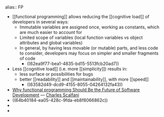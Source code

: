 alias:: FP

- [[functional programming]] allows reducing the [[cognitive load]] of developers in several ways:
  * Immutable variables are assigned once, working as constants, which are much easier to account for  
  * Limited scope of variables (local function variables vs object attributes and global variables)
  * In general, by having less movable (or mutable) parts, and less code to consider, developers may focus on simpler and smaller fragments of code
	- ((62ea9f77-bea1-4835-bd15-5513fcb20ad7))
- Less [[cognitive load]] (i.e. more [[simplicity]]) results in:
  * less surface or possibilities for bugs
  * better [[readability]] and [[maintainability]], with more [[speed]]
	- ((63582d49-dcd9-4155-8055-04264132fa43))
- [Why functional programming Should Be the Future of Software Development](https://spectrum.ieee.org/functional-programming) — [Charles Scalfani](https://spectrum.ieee.org/u/charles_scalfani)
- ((64b40184-ea05-428c-9fda-eb8f8066862c))
-
-